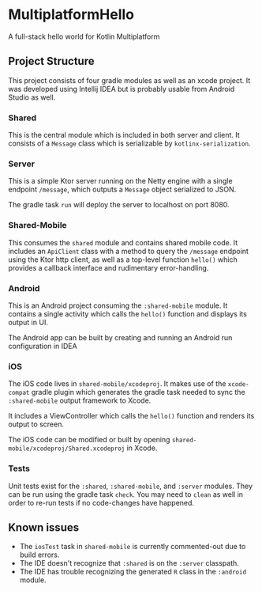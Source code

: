 # MultiplatformHello

A full-stack hello world for Kotlin Multiplatform

## Project Structure

This project consists of four gradle modules as well as an xcode project. It was developed using Intellij IDEA but is probably usable from Android Studio as well.

### Shared

This is the central module which is included in both server and client. It consists of a `Message` class which is serializable by `kotlinx-serialization`.

### Server

This is a simple Ktor server running on the Netty engine with a single endpoint `/message`, which outputs a `Message` object serialized to JSON.

The gradle task `run` will deploy the server to localhost on port 8080. 

### Shared-Mobile

This consumes the `shared` module and contains shared mobile code. It includes an `ApiClient` class with a method to query the `/message` endpoint using the Ktor http client, as well as a top-level function `hello()` which provides a callback interface and rudimentary error-handling.

### Android

This is an Android project consuming the `:shared-mobile` module. It contains a single activity which calls the `hello()` function and displays its output in UI.

The Android app can be built by creating and running an Android run configuration in IDEA

### iOS

The iOS code lives in `shared-mobile/xcodeproj`. It makes use of the `xcode-compat` gradle plugin which generates the gradle task needed to sync the `:shared-mobile` output framework to Xcode. 

It includes a ViewController which calls the `hello()` function and renders its output to screen. 

The iOS code can be modified or built by opening `shared-mobile/xcodeproj/Shared.xcodeproj` in Xcode.

### Tests

Unit tests exist for the `:shared`, `:shared-mobile`, and `:server` modules. They can be run using the gradle task `check`. You may need to `clean` as well in order to re-run tests if no code-changes have happened.

## Known issues

- The `iosTest` task in `shared-mobile` is currently commented-out due to build errors.
- The IDE doesn't recognize that `:shared` is on the `:server` classpath.
- The IDE has trouble recognizing the generated `R` class in the `:android` module.
